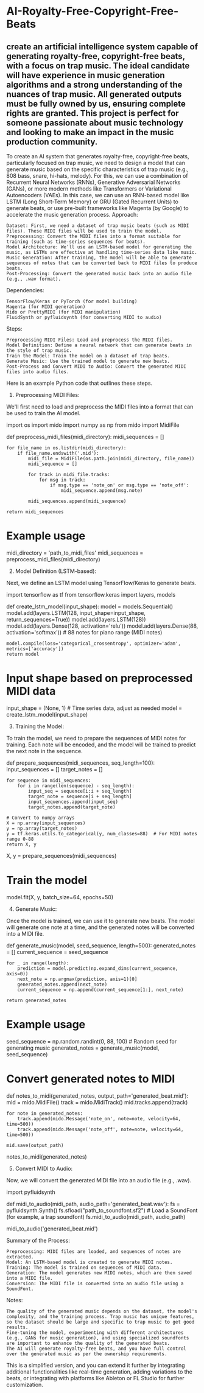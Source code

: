 # AI-Royalty-Free-Copyright-Free-Beats
create an artificial intelligence system capable of generating royalty-free, copyright-free beats, with a focus on trap music. The ideal candidate will have experience in music generation algorithms and a strong understanding of the nuances of trap music. All generated outputs must be fully owned by us, ensuring complete rights are granted. This project is perfect for someone passionate about music technology and looking to make an impact in the music production community.
-----
To create an AI system that generates royalty-free, copyright-free beats, particularly focused on trap music, we need to design a model that can generate music based on the specific characteristics of trap music (e.g., 808 bass, snare, hi-hats, melody). For this, we can use a combination of Recurrent Neural Networks (RNNs), Generative Adversarial Networks (GANs), or more modern methods like Transformers or Variational Autoencoders (VAEs). In this case, we can use an RNN-based model like LSTM (Long Short-Term Memory) or GRU (Gated Recurrent Units) to generate beats, or use pre-built frameworks like Magenta (by Google) to accelerate the music generation process.
Approach:

    Dataset: First, we need a dataset of trap music beats (such as MIDI files). These MIDI files will be used to train the model.
    Preprocessing: Convert the MIDI files into a format suitable for training (such as time-series sequences for beats).
    Model Architecture: We’ll use an LSTM-based model for generating the music, as LSTMs are effective at handling time-series data like music.
    Music Generation: After training, the model will be able to generate sequences of notes that can be converted back to MIDI files to produce beats.
    Post-Processing: Convert the generated music back into an audio file (e.g., .wav format).

Dependencies:

    TensorFlow/Keras or PyTorch (for model building)
    Magenta (for MIDI generation)
    Mido or PrettyMIDI (for MIDI manipulation)
    FluidSynth or pyfluidsynth (for converting MIDI to audio)

Steps:

    Preprocessing MIDI Files: Load and preprocess the MIDI files.
    Model Definition: Define a neural network that can generate beats in the style of trap music.
    Train the Model: Train the model on a dataset of trap beats.
    Generate Music: Use the trained model to generate new beats.
    Post-Process and Convert MIDI to Audio: Convert the generated MIDI files into audio files.

Here is an example Python code that outlines these steps.
1. Preprocessing MIDI Files:

We'll first need to load and preprocess the MIDI files into a format that can be used to train the AI model.

import os
import mido
import numpy as np
from mido import MidiFile

def preprocess_midi_files(midi_directory):
    midi_sequences = []
    
    for file_name in os.listdir(midi_directory):
        if file_name.endswith('.mid'):
            midi_file = MidiFile(os.path.join(midi_directory, file_name))
            midi_sequence = []
            
            for track in midi_file.tracks:
                for msg in track:
                    if msg.type == 'note_on' or msg.type == 'note_off':
                        midi_sequence.append(msg.note)
            
            midi_sequences.append(midi_sequence)
    
    return midi_sequences

# Example usage
midi_directory = 'path_to_midi_files'
midi_sequences = preprocess_midi_files(midi_directory)

2. Model Definition (LSTM-based):

Next, we define an LSTM model using TensorFlow/Keras to generate beats.

import tensorflow as tf
from tensorflow.keras import layers, models

def create_lstm_model(input_shape):
    model = models.Sequential()
    model.add(layers.LSTM(128, input_shape=input_shape, return_sequences=True))
    model.add(layers.LSTM(128))
    model.add(layers.Dense(128, activation='relu'))
    model.add(layers.Dense(88, activation='softmax'))  # 88 notes for piano range (MIDI notes)

    model.compile(loss='categorical_crossentropy', optimizer='adam', metrics=['accuracy'])
    return model

# Input shape based on preprocessed MIDI data
input_shape = (None, 1)  # Time series data, adjust as needed
model = create_lstm_model(input_shape)

3. Training the Model:

To train the model, we need to prepare the sequences of MIDI notes for training. Each note will be encoded, and the model will be trained to predict the next note in the sequence.

def prepare_sequences(midi_sequences, seq_length=100):
    input_sequences = []
    target_notes = []

    for sequence in midi_sequences:
        for i in range(len(sequence) - seq_length):
            input_seq = sequence[i:i + seq_length]
            target_note = sequence[i + seq_length]
            input_sequences.append(input_seq)
            target_notes.append(target_note)

    # Convert to numpy arrays
    X = np.array(input_sequences)
    y = np.array(target_notes)
    y = tf.keras.utils.to_categorical(y, num_classes=88)  # For MIDI notes range 0-88
    return X, y

X, y = prepare_sequences(midi_sequences)

# Train the model
model.fit(X, y, batch_size=64, epochs=50)

4. Generate Music:

Once the model is trained, we can use it to generate new beats. The model will generate one note at a time, and the generated notes will be converted into a MIDI file.

def generate_music(model, seed_sequence, length=500):
    generated_notes = []
    current_sequence = seed_sequence

    for _ in range(length):
        prediction = model.predict(np.expand_dims(current_sequence, axis=0))
        next_note = np.argmax(prediction, axis=1)[0]
        generated_notes.append(next_note)
        current_sequence = np.append(current_sequence[1:], next_note)

    return generated_notes

# Example usage
seed_sequence = np.random.randint(0, 88, 100)  # Random seed for generating music
generated_notes = generate_music(model, seed_sequence)

# Convert generated notes to MIDI
def notes_to_midi(generated_notes, output_path='generated_beat.mid'):
    mid = mido.MidiFile()
    track = mido.MidiTrack()
    mid.tracks.append(track)
    
    for note in generated_notes:
        track.append(mido.Message('note_on', note=note, velocity=64, time=500))
        track.append(mido.Message('note_off', note=note, velocity=64, time=500))
    
    mid.save(output_path)

notes_to_midi(generated_notes)

5. Convert MIDI to Audio:

Now, we will convert the generated MIDI file into an audio file (e.g., .wav).

import pyfluidsynth

def midi_to_audio(midi_path, audio_path='generated_beat.wav'):
    fs = pyfluidsynth.Synth()
    fs.sfload("path_to_soundfont.sf2")  # Load a SoundFont (for example, a trap soundfont)
    fs.midi_to_audio(midi_path, audio_path)

midi_to_audio('generated_beat.mid')

Summary of the Process:

    Preprocessing: MIDI files are loaded, and sequences of notes are extracted.
    Model: An LSTM-based model is created to generate MIDI notes.
    Training: The model is trained on sequences of MIDI data.
    Generation: The model generates new MIDI notes, which are then saved into a MIDI file.
    Conversion: The MIDI file is converted into an audio file using a SoundFont.

Notes:

    The quality of the generated music depends on the dataset, the model's complexity, and the training process. Trap music has unique features, so the dataset should be large and specific to trap music to get good results.
    Fine-tuning the model, experimenting with different architectures (e.g., GANs for music generation), and using specialized soundfonts are important to enhance the quality of the generated beats.
    The AI will generate royalty-free beats, and you have full control over the generated music as per the ownership requirements.

This is a simplified version, and you can extend it further by integrating additional functionalities like real-time generation, adding variations to the beats, or integrating with platforms like Ableton or FL Studio for further customization.
